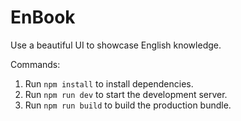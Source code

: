 # EnBook

Use a beautiful UI to showcase English knowledge.

Commands:

1.  Run `npm install` to install dependencies.
2.  Run `npm run dev` to start the development server.
3.  Run `npm run build` to build the production bundle.
